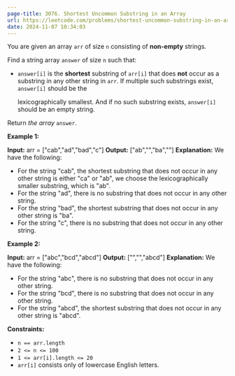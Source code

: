 ```yaml
---
page-title: 3076. Shortest Uncommon Substring in an Array
url: https://leetcode.com/problems/shortest-uncommon-substring-in-an-array/description/
date: 2024-11-07 10:34:03
---
```

You are given an array `arr` of size `n` consisting of **non-empty** strings.

Find a string array `answer` of size `n` such that:

-   `answer[i]` is the **shortest** substring of `arr[i]` that does **not** occur as a substring in any other string in `arr`. If multiple such substrings exist, `answer[i]` should be the
    
    lexicographically smallest. And if no such substring exists, `answer[i]` should be an empty string.

Return *the array* `answer`.

**Example 1:**

**Input:** arr = \["cab","ad","bad","c"\]
**Output:** \["ab","","ba",""\]
**Explanation:** We have the following:
- For the string "cab", the shortest substring that does not occur in any other string is either "ca" or "ab", we choose the lexicographically smaller substring, which is "ab".
- For the string "ad", there is no substring that does not occur in any other string.
- For the string "bad", the shortest substring that does not occur in any other string is "ba".
- For the string "c", there is no substring that does not occur in any other string.

**Example 2:**

**Input:** arr = \["abc","bcd","abcd"\]
**Output:** \["","","abcd"\]
**Explanation:** We have the following:
- For the string "abc", there is no substring that does not occur in any other string.
- For the string "bcd", there is no substring that does not occur in any other string.
- For the string "abcd", the shortest substring that does not occur in any other string is "abcd".

**Constraints:**

-   `n == arr.length`
-   `2 <= n <= 100`
-   `1 <= arr[i].length <= 20`
-   `arr[i]` consists only of lowercase English letters.